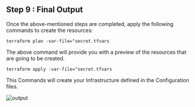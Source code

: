 ## Step 9 : Final Output

Once the above-mentioned steps are completed, apply the following commands to create the resources:
```
terraform plan -var-file="secret.tfvars
```
The above command will provide you with a preview of the resources that are going to be created.
```
terraform apply -var-file="secret.tfvars
``` 

This Commands will create your Infrastructure defined in the Configuration files.

![output](https://github.com/mathesh-me/two-tier-architecture-aws-using-terraform/assets/144098846/20bf38fe-6268-46c0-a7fe-d3233dde8b5b)

